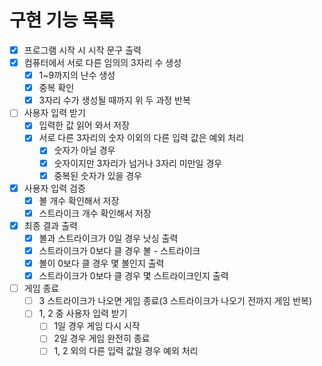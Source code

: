 # 구현 기능 목록
- [x] 프로그램 시작 시 시작 문구 출력
- [x] 컴퓨터에서 서로 다른 임의의 3자리 수 생성
  - [x] 1~9까지의 난수 생성
  - [x] 중복 확인
  - [x] 3자리 수가 생성될 때까지 위 두 과정 반복
- [ ] 사용자 입력 받기
  - [x] 입력한 값 읽어 와서 저장
  - [x] 서로 다른 3자리의 숫자 이외의 다른 입력 값은 예외 처리
    - [x] 숫자가 아닐 경우
    - [x] 숫자이지만 3자리가 넘거나 3자리 미만일 경우
    - [x] 중복된 숫자가 있을 경우
- [x] 사용자 입력 검증
  - [x] 볼 개수 확인해서 저장
  - [x] 스트라이크 개수 확인해서 저장
- [x] 최종 결과 출력
  - [x] 볼과 스트라이크가 0일 경우 낫싱 출력
  - [x] 스트라이크가 0보다 클 경우 볼 - 스트라이크
  - [x] 볼이 0보다 클 경우 몇 볼인지 출력
  - [x] 스트라이크가 0보다 클 경우 몇 스트라이크인지 출력 
- [ ] 게임 종료
  - [ ] 3 스트라이크가 나오면 게임 종료(3 스트라이크가 나오기 전까지 게임 반복)
  - [ ] 1, 2 중 사용자 입력 받기
    - [ ] 1일 경우 게임 다시 시작
    - [ ] 2일 경우 게임 완전히 종료
    - [ ] 1, 2 외의 다른 입력 값일 경우 예외 처리
